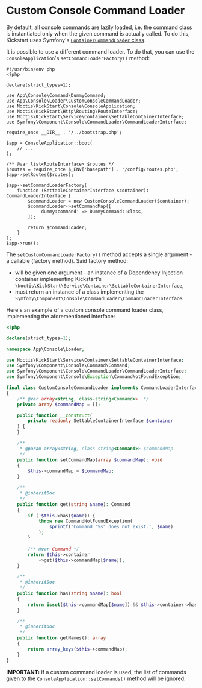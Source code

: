 # Custom Console Command Loader

By default, all console commands are lazily loaded, i.e. the command class is instantiated only when the given command
is actually called. To do this, Kickstart uses Symfony's 
[`ContainerCommandLoader` class](https://symfony.com/doc/current/console/lazy_commands.html#containercommandloader). 

It is possible to use a different command loader. To do that, you can use the 
`ConsoleApplication`'s `setCommandLoaderFactory()` method:

```shell
#!/usr/bin/env php
<?php

declare(strict_types=1);

use App\Console\Command\DummyCommand;
use App\Console\Loader\CustomConsoleCommandLoader;
use Noctis\KickStart\Console\ConsoleApplication;
use Noctis\KickStart\Http\Routing\RouteInterface;
use Noctis\KickStart\Service\Container\SettableContainerInterface;
use Symfony\Component\Console\CommandLoader\CommandLoaderInterface;

require_once __DIR__ . '/../bootstrap.php';

$app = ConsoleApplication::boot(
    // ...
);

/** @var list<RouteInterface> $routes */
$routes = require_once $_ENV['basepath'] . '/config/routes.php';
$app->setRoutes($routes);

$app->setCommandLoaderFactory(
    function (SettableContainerInterface $container): CommandLoaderInterface {
        $commandLoader = new CustomConsoleCommandLoader($container);
        $commandLoader->setCommandMap([
            'dummy:command' => DummyCommand::class,
        ]);

        return $commandLoader;
    }
);
$app->run();
```

The `setCustomCommandLoaderFactory()` method accepts a single argument - a callable (factory method). Said factory 
method:

* will be given one argument - an instance of a Dependency Injection container implementing Kickstart's 
  `\Noctis\KickStart\Service\Container\SettableContainerInterface`,
* must return an instance of a class implementing the `Symfony\Component\Console\CommandLoader\CommandLoaderInterface`.

Here's an example of a custom console command loader class, implementing the aforementioned interface:

```php
<?php

declare(strict_types=1);

namespace App\Console\Loader;

use Noctis\KickStart\Service\Container\SettableContainerInterface;
use Symfony\Component\Console\Command\Command;
use Symfony\Component\Console\CommandLoader\CommandLoaderInterface;
use Symfony\Component\Console\Exception\CommandNotFoundException;

final class CustomConsoleCommandLoader implements CommandLoaderInterface
{
    /** @var array<string, class-string<Command>>  */
    private array $commandMap = [];

    public function __construct(
        private readonly SettableContainerInterface $container
    ) {
    }

    /**
     * @param array<string, class-string<Command>> $commandMap
     */
    public function setCommandMap(array $commandMap): void
    {
        $this->commandMap = $commandMap;
    }

    /**
     * @inheritDoc
     */
    public function get(string $name): Command
    {
        if (!$this->has($name)) {
            throw new CommandNotFoundException(
                sprintf('Command "%s" does not exist.', $name)
            );
        }

        /** @var Command */
        return $this->container
            ->get($this->commandMap[$name]);
    }

    /**
     * @inheritDoc
     */
    public function has(string $name): bool
    {
        return isset($this->commandMap[$name]) && $this->container->has($this->commandMap[$name]);
    }

    /**
     * @inheritDoc
     */
    public function getNames(): array
    {
        return array_keys($this->commandMap);
    }
}
```

**IMPORTANT:** If a custom command loader is used, the list of commands given to the `ConsoleApplication::setCommands()`
method will be ignored.
